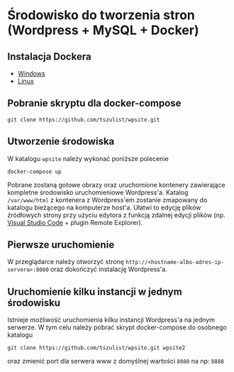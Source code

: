 # Środowisko do tworzenia stron (Wordpress + MySQL + Docker)
## Instalacja Dockera
* [Windows](https://docs.docker.com/docker-for-windows/install/)
* [Linux](https://docs.docker.com/install/linux/docker-ce/ubuntu/)
## Pobranie skryptu dla docker-compose
```
git clone https://github.com/tszulist/wpsite.git
```
## Utworzenie środowiska
W katalogu `wpsite` należy wykonać poniższe polecenie
```
docker-compose up
```
Pobrane zostaną gotowe obrazy oraz uruchomione kontenery zawierające kompletne środowisko uruchomieniowe Wordpress'a. Katalog `/var/www/html` z kontenera z Wordpress'em zostanie zmapowany do katalogu bieżącego na komputerze host'a. Ułatwi to edycję plików źródłowych strony przy użyciu edytora z funkcją zdalnej edycji plików (np. [Visual Studio Code](https://code.visualstudio.com/download) + plugin Remote Explorer).
## Pierwsze uruchomienie
W przeglądarce należy otworzyć stronę `http://<hostname-albo-adres-ip-servera>:8080` oraz dokończyć instalację Wordpress'a.
## Uruchomienie kilku instancji w jednym środowisku
Istnieje możliwość uruchomienia kilku instancji Wordpress'a na jednym serwerze. W tym celu należy pobrać skrypt docker-compose do osobnego katalogu
```
git clone https://github.com/tszulist/wpsite.git wpsite2
```
oraz zmienić port dla serwera www z domyślnej wartości `8080` na np: `8888`
